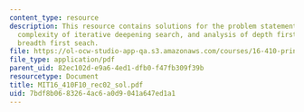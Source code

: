 ```yaml
---
content_type: resource
description: This resource contains solutions for the problem statements related to
  complexity of iterative deepening search, and analysis of depth first search and
  breadth first seach.
file: https://ol-ocw-studio-app-qa.s3.amazonaws.com/courses/16-410-principles-of-autonomy-and-decision-making-fall-2010/7bdf8b0683264ac6a0d9041a647ed1a1_MIT16_410F10_rec02_sol.pdf
file_type: application/pdf
parent_uid: 82ec102d-e9a6-4ed1-dfb0-f47fb309f39b
resourcetype: Document
title: MIT16_410F10_rec02_sol.pdf
uid: 7bdf8b06-8326-4ac6-a0d9-041a647ed1a1
---
```

